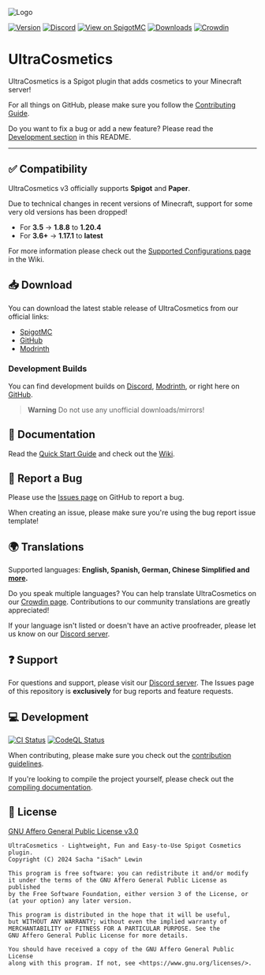 <!-- markdownlint-disable-next-line -->
![Logo](.github/ASSETS/logo.png)

[![Version](https://img.shields.io/spiget/version/10905?label=version)][spigotmc-link]
[![Discord](https://img.shields.io/discord/185055040036143104?color=404eed&label=Discord&logo=discord&logoColor=ffffff)][discord-invite]
[![View on SpigotMC](https://img.shields.io/badge/view%20on-SpigotMC-orange.svg)][spigotmc-link]
[![Downloads](https://img.shields.io/spiget/downloads/10905?color=blue)][spigotmc-link]
[![Crowdin](https://badges.crowdin.net/ultracosmetics/localized.svg)][crowdin-link]

# UltraCosmetics

UltraCosmetics is a Spigot plugin that adds cosmetics to your Minecraft server!

For all things on GitHub, please make sure you follow the [Contributing Guide](.github/CONTRIBUTING.md).

Do you want to fix a bug or add a new feature?
Please read the [Development section](#-development) in this README.

---

## ✅ Compatibility

UltraCosmetics v3 officially supports **Spigot** and **Paper**.

Due to technical changes in recent versions of Minecraft, support for some very old versions has been dropped!

- For **3.5** -> **1.8.8** to **1.20.4**
- For **3.6+** -> **1.17.1** to **latest**

For more information please check out
the [Supported Configurations page](https://github.com/UltraCosmetics/UltraCosmetics/wiki/Supported-Configurations) in
the Wiki.

## 📥 Download

You can download the latest stable release of UltraCosmetics from our official links:

- [SpigotMC][spigotmc-link]
- [GitHub][github-releases-link]
- [Modrinth][modrinth-link]

### Development Builds

You can find development builds on [Discord][discord-invite], [Modrinth][modrinth-link], or right here
on [GitHub][github-releases-link].

> **Warning**
> Do not use any unofficial downloads/mirrors!

## 📖 Documentation

Read the [Quick Start Guide](https://github.com/UltraCosmetics/UltraCosmetics/wiki/Quick-start-guide) and check out
the [Wiki][wiki-link].

## 🐛 Report a Bug

Please use the [Issues page](https://github.com/UltraCosmetics/UltraCosmetics/issues) on GitHub to report a bug.

When creating an issue, please make sure you're using the bug report issue template!

## 🌍 Translations

Supported languages: **English, Spanish, German, Chinese Simplified and [more][crowdin-link].**

Do you speak multiple languages?
You can help translate UltraCosmetics on our [Crowdin page][crowdin-link].
Contributions to our community translations are greatly appreciated!

If your language isn't listed or doesn't have an active proofreader, please let us know on
our [Discord server][discord-invite].

## ❓ Support

For questions and support, please visit our [Discord server][discord-invite].
The Issues page of this repository is **exclusively** for bug reports and feature requests.

## 💻 Development

[![CI Status](https://github.com/UltraCosmetics/UltraCosmetics/actions/workflows/gradle.yml/badge.svg)](https://github.com/UltraCosmetics/UltraCosmetics/actions/workflows/gradle.yml)
[![CodeQL Status](https://github.com/UltraCosmetics/UltraCosmetics/actions/workflows/codeql.yml/badge.svg)](https://github.com/UltraCosmetics/UltraCosmetics/actions/workflows/codeql.yml)

When contributing, please make sure you check out the [contribution guidelines](.github/CONTRIBUTING.md).

If you're looking to compile the project yourself, please check out the [compiling documentation](COMPILING.md).

## 📄 License

[GNU Affero General Public License v3.0](./LICENSE)

```text
UltraCosmetics - Lightweight, Fun and Easy-to-Use Spigot Cosmetics plugin.
Copyright (C) 2024 Sacha "iSach" Lewin

This program is free software: you can redistribute it and/or modify
it under the terms of the GNU Affero General Public License as published
by the Free Software Foundation, either version 3 of the License, or
(at your option) any later version.

This program is distributed in the hope that it will be useful,
but WITHOUT ANY WARRANTY; without even the implied warranty of
MERCHANTABILITY or FITNESS FOR A PARTICULAR PURPOSE. See the
GNU Affero General Public License for more details.

You should have received a copy of the GNU Affero General Public License
along with this program. If not, see <https://www.gnu.org/licenses/>.
```

[discord-invite]: https://discord.gg/PgSXZT37JV

[wiki-link]: https://github.com/UltraCosmetics/UltraCosmetics/wiki

[spigotmc-link]: https://www.spigotmc.org/resources/10905/

[crowdin-link]: https://crowdin.com/project/ultracosmetics

[github-releases-link]: https://github.com/UltraCosmetics/UltraCosmetics/releases

[modrinth-link]: https://modrinth.com/plugin/ultracosmetics
